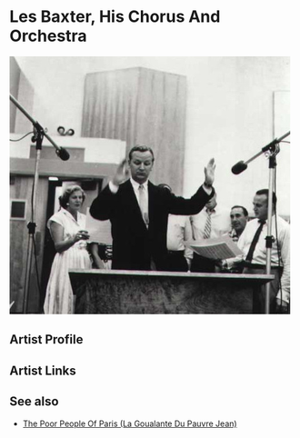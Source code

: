 # Les Baxter, His Chorus And Orchestra

![](../../assets/artists/Les_Baxter__His_Chorus_And_Orchestra.png)

## Artist Profile



## Artist Links



## See also

- [The Poor People Of Paris (La Goualante Du Pauvre Jean)](The_Poor_People_Of_Paris_La_Goualante_Du_Pauvre_Jean.md)
